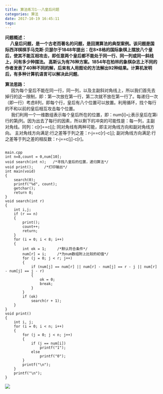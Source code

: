 ```yaml
---
title: 算法练习1--八皇后问题
categories: 算法
date: 2017-10-19 16:45:11
tags:
---
```

**问题概述：**</br>
**&nbsp;&nbsp;&nbsp;&nbsp;&nbsp;八皇后问题，是一个古老而著名的问题，是回溯算法的典型案例。该问题是国际西洋棋棋手马克斯·贝瑟尔于1848年提出：在8×8格的国际象棋上摆放八个皇后，使其不能互相攻击，即任意两个皇后都不能处于同一行、同一列或同一斜线上，问有多少种摆法。 高斯认为有76种方案。1854年在柏林的象棋杂志上不同的作者发表了40种不同的解，后来有人用图论的方法解出92种结果。计算机发明后，有多种计算机语言可以解决此问题**。</br>
<!-- more -->
**算法思路：**</br>
&nbsp;&nbsp;&nbsp;&nbsp;&nbsp;因为每个皇后不能在同一行，同一列，以及主副斜对角线上，所以我们首先去掉行的这一限制，即：第一次放在第一行，第二次就不放在第一行了。每递归一次（即一行）考虑8列，即每个行，皇后有八个位置可以放置。利用循环，找个每行的不和以前的皇后相互攻击每个位置。</br>
&nbsp;&nbsp;&nbsp;&nbsp;&nbsp;我们利用一个一维数组表示每个皇后所在的位置，即：num[i]=j;表示皇后在第i行的第j列。因为出去了每行的因素，所以剩下的冲突的可能性是：每一列，主副对角线。同列：c[r]==c[j]; 同对角线有两种可能，即主对角线方向和副对角线方向。 主对角线方向满足:行之差等于列之差：r-j==c[r]-c[j]; 副对角线方向满足:行之差等于列之差的相反数：r-j==c[j]-c[r]。</br>
<pre><code>
main.cpp
int n=8,count = 0,num[10];
void search(int n);   /*寻找八皇后的位置，递归算法*/
void print();     /*打印输出*/
int main(void)
{
	search(0);
	printf("%d", count);
	getchar();
	return 0;
}
void search(int r)
{
	int i,j;
	if (r == n)
	{
		print();
		count++;
		return;
	}
	for (i = 0; i < 8; i++)
	{
		int ok = 1;     /*默认符合条件*/
		num[r] = i;     /*为num数组附上比较的初值*/
		for (j = 0; j < r; j++)
		{
			if (num[j] == num[r] || num[r] - num[j] == r - j || num[r] - num[j] == j - r)
			{
				ok = 0;
				break;
			}
		}
		if (ok)
			search(r + 1);
	}
}
void print()
{
	int i, j;
	for (i = 0; i < n; i++)
	{
		for (j = 0; j < n; j++)
		{
			if (j == num[i])
				printf("1");
			else
				printf("0");
		}
		printf("\n");
	}
	printf("\n");
}
</code></pre>
![](https://i.imgur.com/bhG4POb.png)

